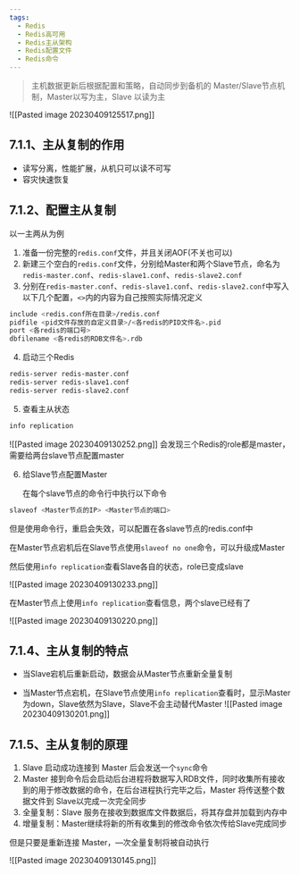 ```yaml
---
tags:
  - Redis
  - Redis高可用
  - Redis主从架构
  - Redis配置文件
  - Redis命令
---
```

> 主机数据更新后根据配置和策略，自动同步到备机的 Master/Slave节点机制，Master以写为主，Slave 以读为主

![[Pasted image 20230409125517.png]]

## 7.1.1、主从复制的作用

-   读写分离，性能扩展，从机只可以读不可写
-   容灾快速恢复

## 7.1.2、配置主从复制

以一主两从为例

1.  准备一份完整的`redis.conf`文件，并且关闭AOF(不关也可以)
2.  新建三个空白的`redis.conf`文件，分别给Master和两个Slave节点，命名为`redis-master.conf`、`redis-slave1.conf`、`redis-slave2.conf`
3.  分别在`redis-master.conf`、`redis-slave1.conf`、`redis-slave2.conf`中写入以下几个配置，`<>`内的内容为自己按照实际情况定义

```Bash
include <redis.conf所在目录>/redis.conf
pidfile <pid文件存放的自定义目录>/<各redis的PID文件名>.pid
port <各redis的端口号>
dbfilename <各redis的RDB文件名>.rdb
```

4.  启动三个Redis

```Bash
redis-server redis-master.conf
redis-server redis-slave1.conf
redis-server redis-slave2.conf
```

5.  查看主从状态

```Bash
info replication
```

![[Pasted image 20230409130252.png]]
会发现三个Redis的role都是master，需要给两台slave节点配置master

6.  给Slave节点配置Master
    
    在每个slave节点的命令行中执行以下命令

```Bash
slaveof <Master节点的IP> <Master节点的端口>
```

但是使用命令行，重启会失效，可以配置在各slave节点的redis.conf中

在Master节点宕机后在Slave节点使用`slaveof no one`命令，可以升级成Master

然后使用`info replication`查看Slave各自的状态，role已变成slave

![[Pasted image 20230409130233.png]]

在Master节点上使用`info replication`查看信息，两个slave已经有了

![[Pasted image 20230409130220.png]]

## 7.1.4、主从复制的特点

-   当Slave宕机后重新启动，数据会从Master节点重新全量复制
    
-   当Master节点宕机，在Slave节点使用`info replication`查看时，显示Master为down，Slave依然为Slave，Slave不会主动替代Master
    ![[Pasted image 20230409130201.png]]

## 7.1.5、主从复制的原理

1.  Slave 启动成功连接到 Master 后会发送一个`sync`命令
2.  Master 接到命令后会启动后台进程将数据写入RDB文件，同时收集所有接收到的用于修改数据的命令，在后台进程执行完毕之后，Master 将传送整个数据文件到 Slave以完成一次完全同步
3.  全量复制：Slave 服务在接收到数据库文件数据后，将其存盘并加载到内存中
4.  增量复制：Master继续将新的所有收集到的修改命令依次传给Slave完成同步

但是只要是重新连接 Master，—次全量复制将被自动执行

![[Pasted image 20230409130145.png]]